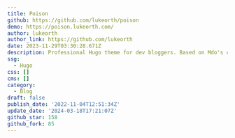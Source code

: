 ```yaml
---
title: Poison
github: https://github.com/lukeorth/poison
demo: https://poison.lukeorth.com/
author: lukeorth
author_link: https://github.com/lukeorth
date: 2023-11-29T03:30:28.671Z
description: Professional Hugo theme for dev bloggers. Based on Mdo's classic Hyde theme.
ssg:
  - Hugo
css: []
cms: []
category:
  - Blog
draft: false
publish_date: '2022-11-04T12:51:34Z'
update_date: '2024-03-18T17:21:07Z'
github_star: 158
github_fork: 85
---
```

